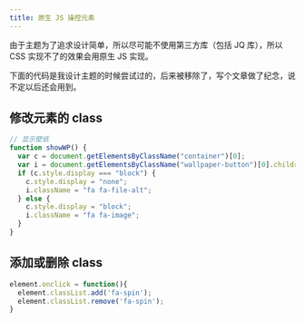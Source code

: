 ```yaml
---
title: 原生 JS 操控元素
---
```


由于主题为了追求设计简单，所以尽可能不使用第三方库（包括 JQ 库），所以 CSS 实现不了的效果会用原生 JS 实现。

下面的代码是我设计主题的时候尝试过的，后来被移除了，写个文章做了纪念，说不定以后还会用到。

## 修改元素的 class 

```js
// 显示壁纸
function showWP() {
  var c = document.getElementsByClassName("container")[0];
  var i = document.getElementsByClassName("wallpaper-button")[0].children[0];
  if (c.style.display === "block") {
    c.style.display = "none";
    i.className = "fa fa-file-alt";
  } else {
    c.style.display = "block";
    i.className = "fa fa-image";
  }
}
```

## 添加或删除 class

```js
element.onclick = function(){
  element.classList.add('fa-spin');
  element.classList.remove('fa-spin');
}
```
